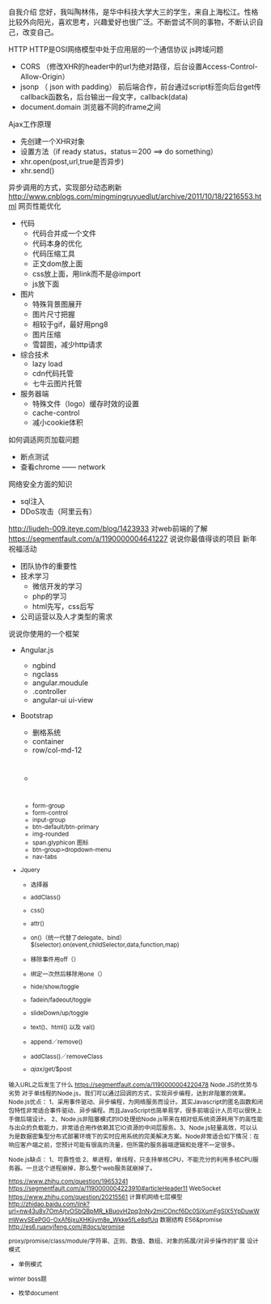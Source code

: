 自我介绍
您好，我叫陶林伟，是华中科技大学大三的学生，来自上海松江。性格比较外向阳光，喜欢思考，兴趣爱好也很广泛。不断尝试不同的事物，不断认识自己，改变自己。

HTTP
HTTP是OSI网络模型中处于应用层的一个通信协议
js跨域问题

- CORS  （修改XHR的header中的url为绝对路径，后台设置Access-Control-Allow-Origin）
- jsonp   （ json with padding）  前后端合作，前台通过script标签向后台get传callback函数名，后台输出一段文字，callback(data)
- document.domain 浏览器不同的iframe之间

Ajax工作原理

- 先创建一个XHR对象
- 设置方法（if ready status，status＝200  ==> do something）
- xhr.open(post,url,true是否异步)
- xhr.send()

异步调用的方式，实现部分动态刷新
http://www.cnblogs.com/mingmingruyuedlut/archive/2011/10/18/2216553.html
网页性能优化

- 代码
    - 代码合并成一个文件
    - 代码本身的优化
    - 代码压缩工具
    - 正文dom放上面
    - css放上面，用link而不是@import
    - js放下面
- 图片
    - 特殊背景图展开
    - 图片尺寸把握
    - 相较于gif，最好用png8
    - 图片压缩
    - 雪碧图，减少http请求
- 综合技术
    - lazy load
    - cdn代码托管
    - 七牛云图片托管
- 服务器端
    - 特殊文件（logo）缓存时效的设置
    - cache-control
    - 减小cookie体积

如何调适网页加载问题

- 断点测试
- 查看chrome —— network

网络安全方面的知识

- sql注入
- DDoS攻击（阿里云有）

http://liudeh-009.iteye.com/blog/1423933
对web前端的了解
https://segmentfault.com/a/1190000004641227
说说你最值得谈的项目
新年祝福活动

- 团队协作的重要性
- 技术学习
    - 微信开发的学习
    - php的学习
    - html先写，css后写
- 公司运营以及人才类型的需求

说说你使用的一个框架

- Angular.js
    - ngbind
    - ngclass
    - angular.moudule
    - .controller
    - angular-ui  ui-view

- Bootstrap
    - 删格系统
    - container
    - row/col-md-12
    - <h1><small></h1>
    - form-group
    - form-control
    - input-group
    - btn-default/btn-primary
    - img-rounded
    - span.glyphicon 图标
    - btn-group>dropdown-menu
    - nav-tabs
- Jquery
    - 选择器
    - addClass()
    - css()
    - attr()
    - on()（统一代替了delegate、bind）$(selector).on(event,childSelector,data,function,map)

    - 移除事件用off（）
    - 绑定一次然后移除用one（）
    - hide/show/toggle
    - fadein/fadeout/toggle
    - slideDown/up/toggle
    - text()、html() 以及 val()
    - append／remove()
    - addClass()／removeClass
    - $ajax/$get/$post

输入URL之后发生了什么
https://segmentfault.com/a/1190000004220478
Node.JS的优势与劣势
对于单线程的Node.js，我们可以通过回调的方式，实现异步编程，达到非阻塞的效果。
Node.js优点：
1、采用事件驱动、异步编程，为网络服务而设计。其实Javascript的匿名函数和闭包特性非常适合事件驱动、异步编程。而且JavaScript也简单易学，很多前端设计人员可以很快上手做后端设计。
2、Node.js非阻塞模式的IO处理给Node.js带来在相对低系统资源耗用下的高性能与出众的负载能力，非常适合用作依赖其它IO资源的中间层服务。3、Node.js轻量高效，可以认为是数据密集型分布式部署环境下的实时应用系统的完美解决方案。Node非常适合如下情况：在响应客户端之前，您预计可能有很高的流量，但所需的服务器端逻辑和处理不一定很多。

Node.js缺点：
1、可靠性低
2、单进程，单线程，只支持单核CPU，不能充分的利用多核CPU服务器。一旦这个进程崩掉，那么整个web服务就崩掉了。

https://www.zhihu.com/question/19653241
https://segmentfault.com/a/1190000004223910#articleHeader11
WebSocket
https://www.zhihu.com/question/20215561
计算机网络七层模型
http://zhidao.baidu.com/link?url=nw43u8v7OmAjtvOSbQBpMR_kBuovH2pq3nNy2miCOncf6Dc0SjXumFgSIX5YpDuwWmWwvSEePGG-OxAf6jxuXHKijym8e_Wkke5fLe8qfUq
数据结构
ES6&promise
http://es6.ruanyifeng.com/#docs/promise

proxy/promise/class/module/字符串、正则、数值、数组、对象的拓展/对异步操作的扩展
设计模式

- 单例模式

winter boss题

- 枚举document